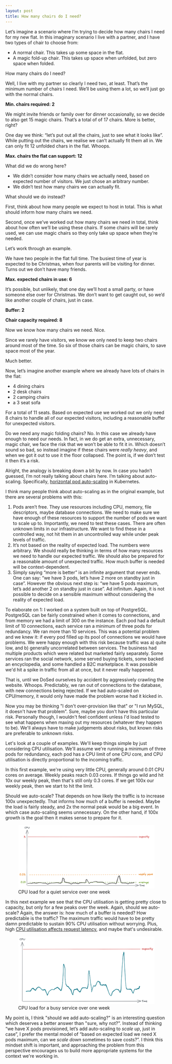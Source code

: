 ```yaml
---
layout: post
title: How many chairs do I need?
---
```


<!-- markdownlint-disable MD036 -->

Let’s imagine a scenario where I’m trying to decide how many chairs I need for my new flat. In this imaginary scenario I live with a partner, and I have two types of chair to choose from:

- A normal chair. This takes up some space in the flat.
- A magic fold-up chair. This takes up space when unfolded, but zero space when folded.

How many chairs do I need?

Well, I live with my partner so clearly I need two, at least. That’s the minimum number of chairs I need. We’ll be using them a lot, so we’ll just go with the normal chairs.

**Min. chairs required: 2**

We might invite friends or family over for dinner occasionally, so we decide to also get 15 magic chairs. That’s a total of of 17 chairs. More is better, right?

One day we think: “let’s put out all the chairs, just to see what it looks like”. While putting out the chairs, we realise we can’t actually fit them all in. We can only fit 12 unfolded chars in the flat. Whoops.

**Max. chairs the flat can support: 12**

What did we do wrong here?

- We didn’t consider how many chairs we actually need, based on expected number of visitors. We just chose an arbitrary number.
- We didn’t test how many chairs we can actually fit.

What should we do instead?

First, think about how many people we expect to host in total. This is what should inform how many chairs we need.

Second, once we’ve worked out how many chairs we need in total, think about how often we’ll be using these chairs. If some chairs will be rarely used, we can use magic chairs so they only take up space when they’re needed.

Let’s work through an example.

We have two people in the flat full time. The busiest time of year is expected to be Christmas, when four parents will be visiting for dinner. Turns out we don’t have many friends.

**Max. expected chairs in use: 6**

It’s possible, but unlikely, that one day we’ll host a small party, or have someone else over for Christmas. We don’t want to get caught out, so we’d like another couple of chairs, just in case.

**Buffer: 2**

**Chair capacity required: 8**

Now we know how many chairs we need. Nice.

Since we rarely have visitors, we know we only need to keep two chairs around most of the time. So six of those chairs can be magic chairs, to save space most of the year.

Much better.

Now, let’s imagine another example where we already have lots of chairs in the flat:

- 4 dining chairs
- 2 desk chairs
- 2 camping chairs
- a 3 seat sofa

For a total of 11 seats. Based on expected use we worked out we only need 8 chairs to handle all of our expected visitors, including a reasonable buffer for unexpected visitors.

Do we need any magic folding chairs? No. In this case we already have enough to need our needs. In fact, in we do get an extra, unnecessary, magic chair, we face the risk that we won’t be able to fit it in. Which doesn’t sound so bad, so instead imagine if these chairs were *really heavy*, and when we got it out to use it the floor collapsed. The point is, if we don’t test it then it’s a risk.

Alright, the analogy is breaking down a bit by now. In case you hadn’t guessed, I’m not really talking about chairs here. I’m talking about auto-scaling. Specifically, [horizontal pod auto-scaling](https://kubernetes.io/docs/tasks/run-application/horizontal-pod-autoscale/) in Kubernetes.

I think many people think about auto-scaling as in the original example, but there are several problems with this:

1. Pods aren’t free. They use resources including CPU, memory, file descriptors, maybe database connections. We need to make sure we have enough of these resources to support the number of pods we want to scale up to. Importantly, we need to test these cases. There are often unknown limits in our infrastructure. We want to find these in a controlled way, not hit them in an uncontrolled way while under peak levels of traffic.
2. It’s not based on the reality of expected load. The numbers were arbitrary. We should really be thinking in terms of how many resources we need to handle our expected traffic. We should also be prepared for a reasonable amount of unexpected traffic. How much buffer is needed will be context-dependent.
3. Simply saying “more is better” is an infinite argument that never ends. One can say: “we have 3 pods, let’s have 2 more on standby just in case”. However the obvious next step is: “we have 5 pods maximum, let’s add another 2 on standby just in case”. Ad infinitum. Again, it is not possible to decide on a sensible maximum without considering the reality of expected load.

To elaborate on 1: I worked on a system built on top of PostgreSQL. PostgreSQL can be fairly constrained when it comes to connections, and from memory we had a limit of 300 on the instance. Each pod had a default limit of 10 connections, each service ran a minimum of three pods for redundancy. We ran more than 10 services. This was a potential problem and we knew it: if every pod filled up its pool of connections we would have problems. We were happy enough with this risk because traffic was a) quite low, and b) generally uncorrelated between services. The business had multiple products which were related but marketed fairly separately. Some services ran the social network, some served buying tickets, some backed an encyclopedia, and some handled a B2C marketplace. It was possible we'd hit a spike in traffic from all at once, but it never really happened.

That is, until we DoSed ourselves by accident by aggressively crawling the website. Whoops. Predictably, we ran out of connections to the database, with new connections being rejected. If we had auto-scaled on CPU/memory, it would only have made the problem worse had it kicked in.

Now you may be thinking "I don't over-provision like that" or "I run MySQL, it doesn't have that problem". Sure, maybe you don't have this particular risk. Personally though, I wouldn't feel confident unless I'd load tested to see what happens when maxing out my resources (whatever they happen to be). We'll always have to make judgements about risks, but known risks are preferable to unknown risks.

Let's look at a couple of examples. We'll keep things simple by just considering CPU utilisation. We'll assume we're running a minimum of three pods for redundancy, each pod has a CPU limit of one CPU core, and CPU utilisation is directly proportional to the incoming traffic.

In this first example, we're using very little CPU, generally around 0.01 CPU cores on average. Weekly peaks reach 0.03 cores. If things go wild and hit 10x our weekly peak, then that's still only 0.3 cores. If we get 100x our weekly peak, then we start to hit the limit.

Should we auto-scale? That depends on how likely the traffic is to increase 100x unexpectedly. That informs how much of a buffer is needed. Maybe the load is fairly steady, and 2x the normal peak would be a big event. In which case auto-scaling seems unnecessary. On the other hand, if 100x growth is the goal then it makes sense to prepare for it.

<figure>
  <img src="/public/assets/auto-scale-low.png" alt="Low load chart"/>
  <figcaption>CPU load for a quiet service over one week</figcaption>
</figure>

In this next example we see that the CPU utilisation is getting pretty close to capacity, but only for a few peaks over the week. Again, should we auto-scale? Again, the answer is: how much of a buffer is needed? How predictable is the traffic? The maximum traffic would have to be pretty damn predictable to sustain 90% CPU utilisation without worrying. Plus, high [CPU utilisation affects request latency](https://www.usenix.org/conference/srecon19asia/presentation/plenz), and maybe that's undesirable.

<figure>
  <img src="/public/assets/auto-scale-high.png" alt="High load chart"/>
  <figcaption>CPU load for a busy service over one week</figcaption>
</figure>

My point is, I think "should we add auto-scaling?" is an interesting question which deserves a better answer than "sure, why not?". Instead of thinking “we have X pods provisioned, let’s add auto-scaling to *scale up*, just in case”, I prefer the mental model of “based on expected load we need X pods maximum, can we *scale down* sometimes to save costs?”. I think this mindset shift is important, and approaching the problem from this perspective encourages us to build more appropriate systems for the context we're working in.
